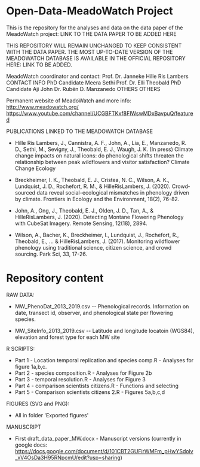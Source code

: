 # Open-Data-MeadoWatch Project

This is the repository for the analyses and data on the data paper of the MeadoWatch project: LINK TO THE DATA PAPER TO BE ADDED HERE

THIS REPOSITORY WILL REMAIN UNCHANGED TO KEEP CONSISTENT WITH THE DATA PAPER. THE MOST UP-TO-DATE VERSION OF THE MEADOWATCH DATABASE IS AVAILABLE IN THE OFFICIAL REPOSITORY HERE: LINK TO BE ADDED.

MeadoWatch coordinator and contact: Prof. Dr. Janneke Hille Ris Lambers CONTACT INFO
PhD Candidate Meera Sethi
Prof. Dr. Elli Theobald
PhD Candidate Aji John
Dr. Rubén D. Manzanedo
OTHERS OTHERS

Permanent website of MeadoWatch and more info: http://www.meadowatch.org/
https://www.youtube.com/channel/UCGBFTKxf8FIWswMDxBavpuQ/featured


PUBLICATIONS LINKED TO THE MEADOWATCH DATABASE
- Hille Ris Lambers, J., Cannistra, A. F., John, A., Lia, E., Manzanedo, R. D., Sethi, M., Sevigny, J., Theobald, E. J., Waugh, J. K. (In press) Climate change impacts on natural icons: do phenological shifts threaten the relationship between peak wildflowers and visitor satisfaction? Climate Change Ecology

- Breckheimer, I. K., Theobald, E. J., Cristea, N. C., Wilson, A. K., Lundquist, J. D., Rochefort, R. M., & HilleRisLambers, J. (2020). Crowd‐sourced data reveal social–ecological mismatches in phenology driven by climate. Frontiers in Ecology and the Environment, 18(2), 76-82.

- John, A., Ong, J., Theobald, E. J., Olden, J. D., Tan, A., & HilleRisLambers, J. (2020). Detecting Montane Flowering Phenology with CubeSat Imagery. Remote Sensing, 12(18), 2894.

- Wilson, A., Bacher, K., Breckheimer, I., Lundquist, J., Rochefort, R., Theobald, E., ... & HilleRisLambers, J. (2017). Monitoring wildflower phenology using traditional science, citizen science, and crowd sourcing. Park Sci, 33, 17-26.

# Repository content
RAW DATA:
- MW_PhenoDat_2013_2019.csv -- Phenological records. Information on date, transect id, observer, and phenological state per flowering species.

- MW_SiteInfo_2013_2019.csv -- Latitude and longitude locatoin (WGS84), elevation and forest type for each MW site

R SCRIPTS:
- Part 1 - Location temporal replication and species comp.R - Analyses for figure 1a,b,c. 
- Part 2 - species composition.R - Analyses for Figure 2b
- Part 3 - temporal resolution.R - Analyses for Figure 3
- Part 4 - comparison scientists citizens.R - Functions and selecting
- Part 5 - Comparison scientists citizens 2.R - Figures 5a,b,c,d

FIGURES (SVG and PNG):
- All in folder 'Exported figures'

MANUSCRIPT
- First draft_data_paper_MW.docx - Manuscript versions (currently in google docs: https://docs.google.com/document/d/101CBT2GUFirWMFm_pHwYSdolv_xV4OsDa3H95RNpcmU/edit?usp=sharing)



